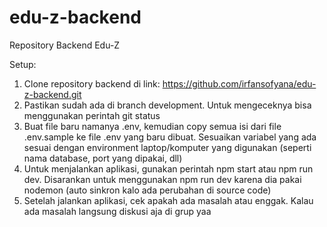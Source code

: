 # edu-z-backend
Repository Backend Edu-Z

Setup:
1. Clone repository backend di link: https://github.com/irfansofyana/edu-z-backend.git
2. Pastikan sudah ada di branch development. Untuk mengeceknya bisa menggunakan perintah git status
3. Buat file baru namanya .env, kemudian copy semua isi dari file .env.sample ke file .env yang baru dibuat. Sesuaikan variabel yang ada sesuai dengan environment laptop/komputer yang digunakan (seperti nama database, port yang dipakai, dll)
4. Untuk menjalankan aplikasi, gunakan perintah npm start atau npm run dev. Disarankan untuk menggunakan npm run dev karena dia pakai nodemon (auto sinkron kalo ada perubahan di source code)
5. Setelah jalankan aplikasi, cek apakah ada masalah atau enggak. Kalau ada masalah langsung diskusi aja di grup yaa

